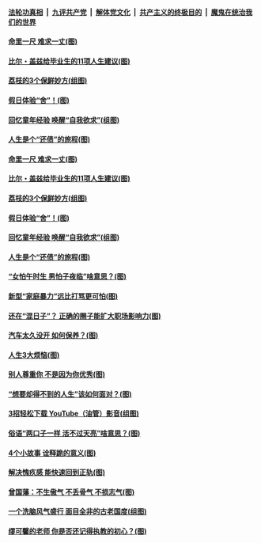 

####  [法轮功真相](../../../../basic/blob/master/README.md?t=06220910) &nbsp;|&nbsp; [九评共产党](../../../../9ping.md/blob/master/README.md?t=06220910) &nbsp;|&nbsp; [解体党文化](../../../../jtdwh.md/blob/master/README.md?t=06220910)  &nbsp;|&nbsp; [共产主义的终极目的](../../../../gczydzjmd.md/blob/master/README.md?t=06220910) &nbsp;|&nbsp; [魔鬼在统治我们的世界](../../../../mgztzwmdsj.md/blob/master/README.md?t=06220910) 

#### [命里一尺 难求一丈(图)](../pages/p8/936782.md?t=06220910) 

#### [比尔・盖兹给毕业生的11项人生建议(图)](../pages/p8/936231.md?t=06220910) 

#### [荔枝的3个保鲜妙方(组图)](../pages/p8/936950.md?t=06220910) 

#### [假日体验“舍”！(图)](../pages/p8/937183.md?t=06220910) 

#### [回忆童年经验 唤醒“自我欲求”(组图)](../pages/p8/937082.md?t=06220910) 

#### [人生是个“还债”的旅程(图)](../pages/p8/936768.md?t=06220910) 

#### [命里一尺 难求一丈(图)](../pages/p8/936782.md?t=06220910) 

#### [比尔・盖兹给毕业生的11项人生建议(图)](../pages/p8/936231.md?t=06220910) 

#### [荔枝的3个保鲜妙方(组图)](../pages/p8/936950.md?t=06220910) 

#### [假日体验“舍”！(图)](../pages/p8/937183.md?t=06220910) 

#### [回忆童年经验 唤醒“自我欲求”(组图)](../pages/p8/937082.md?t=06220910) 

#### [人生是个“还债”的旅程(图)](../pages/p8/936768.md?t=06220910) 

#### [“女怕午时生 男怕子夜临”啥意思？(图)](../pages/p8/937081.md?t=06220910) 

#### [新型“家庭暴力”远比打骂更可怕(图)](../pages/p8/936230.md?t=06220910) 

#### [还在“混日子”？ 正确的圈子能扩大职场影响力(图)](../pages/p8/937049.md?t=06220910) 

#### [汽车太久没开 如何保养？(图)](../pages/p8/937035.md?t=06220910) 

#### [人生3大烦恼(图)](../pages/p8/936959.md?t=06220910) 

#### [别人尊重你 不是因为你优秀(图)](../pages/p8/936253.md?t=06220910) 

#### [“想要却得不到的人生”该如何面对？(图)](../pages/p8/936933.md?t=06220910) 

#### [3招轻松下载 YouTube（油管）影音(组图)](../pages/p8/936922.md?t=06220910) 

#### [俗语“两口子一样 活不过天亮”啥意思？(图)](../pages/p8/936917.md?t=06220910) 

#### [4个小故事 诠释跪的意义(图)](../pages/p8/936353.md?t=06220910) 

#### [解决愧疚感 能快速回到正轨(图)](../pages/p8/936834.md?t=06220910) 

#### [曾国藩：不生傲气 不丢骨气 不损志气(图)](../pages/p8/936248.md?t=06220910) 

#### [一个洗脑风气盛行 面目全非的古老国度(组图)](../pages/p8/936759.md?t=06220910) 

#### [缪可馨的老师 你是否还记得执教的初心？(图)](../pages/p8/936737.md?t=06220910) 


